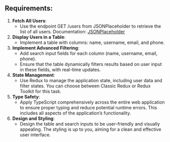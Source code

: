 ## Requirements:
1. **Fetch All Users**:
    * Use the endpoint GET /users from JSONPlaceholder to retrieve the list of all users.
Documentation: [JSONPlaceholder](https://jsonplaceholder.typicode.com/guide/)
2. **Display Users in a Table**:
    * Implement a table with columns: name, username, email, and phone.
3. **Implement Advanced Filtering**:
    * Add search input fields for each column (name, username, email, phone).
    * Ensure that the table dynamically filters results based on user input in these fields,
with real-time updates.
4. **State Management**:
    * Use Redux to manage the application state, including user data and filter states.
You can choose between Classic Redux or Redux Toolkit for this task.
5. **Type Safety**:
    * Apply TypeScript comprehensively across the entire web application to ensure
proper typing and reduce potential runtime errors. This includes all aspects of the
application’s functionality.
6. **Design and Styling**:
    * Design the table and search inputs to be user-friendly and visually appealing. The
styling is up to you, aiming for a clean and effective user interface.
